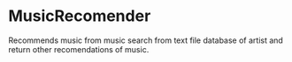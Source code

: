 # MusicRecomender

Recommends music from music search from text file database of artist and return other recomendations of music. 

